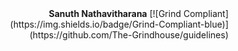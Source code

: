 <div align="right">
<b>Sanuth Nathavitharana</b>
[![Grind Compliant](https://img.shields.io/badge/Grind-Compliant-blue)](https://github.com/The-Grindhouse/guidelines)
</div>
